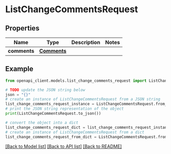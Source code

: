 # ListChangeCommentsRequest


## Properties

Name | Type | Description | Notes
------------ | ------------- | ------------- | -------------
**comments** | [**Comments**](Comments.md) |  | 

## Example

```python
from openapi_client.models.list_change_comments_request import ListChangeCommentsRequest

# TODO update the JSON string below
json = "{}"
# create an instance of ListChangeCommentsRequest from a JSON string
list_change_comments_request_instance = ListChangeCommentsRequest.from_json(json)
# print the JSON string representation of the object
print(ListChangeCommentsRequest.to_json())

# convert the object into a dict
list_change_comments_request_dict = list_change_comments_request_instance.to_dict()
# create an instance of ListChangeCommentsRequest from a dict
list_change_comments_request_from_dict = ListChangeCommentsRequest.from_dict(list_change_comments_request_dict)
```
[[Back to Model list]](../README.md#documentation-for-models) [[Back to API list]](../README.md#documentation-for-api-endpoints) [[Back to README]](../README.md)


